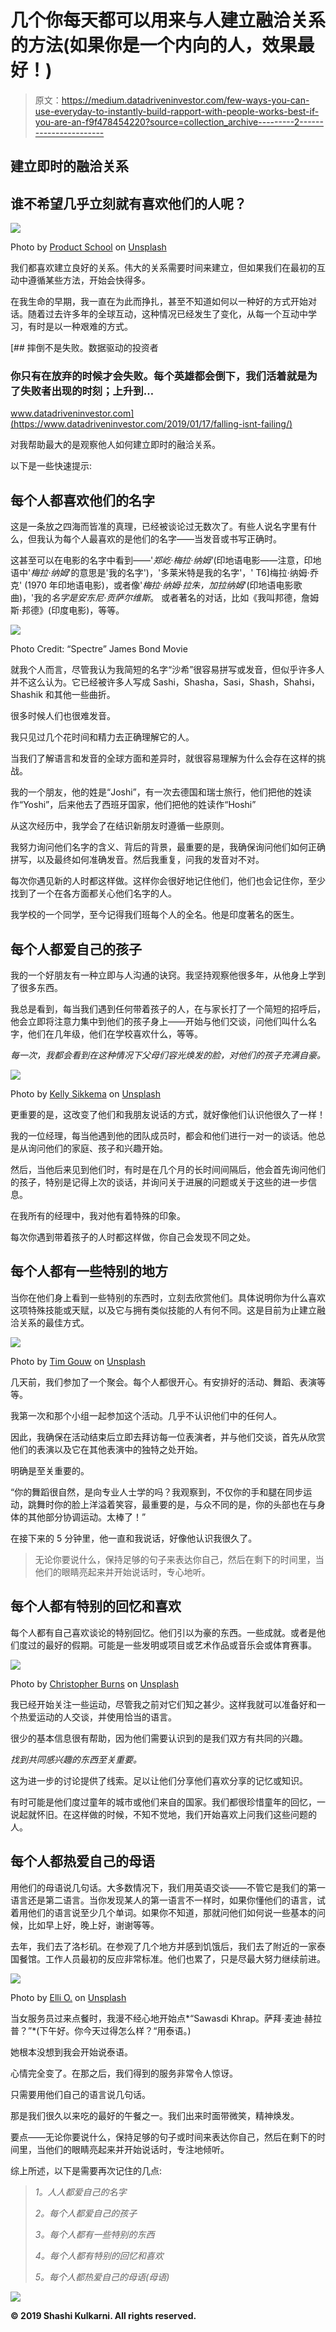 # 几个你每天都可以用来与人建立融洽关系的方法(如果你是一个内向的人，效果最好！)

> 原文：<https://medium.datadriveninvestor.com/few-ways-you-can-use-everyday-to-instantly-build-rapport-with-people-works-best-if-you-are-an-f9f478454220?source=collection_archive---------2----------------------->

## 建立即时的融洽关系

## 谁不希望几乎立刻就有喜欢他们的人呢？

![](img/044115ac780c7a32d90fa70605bf9587.png)

Photo by [Product School](https://unsplash.com/@productschool?utm_source=unsplash&utm_medium=referral&utm_content=creditCopyText) on [Unsplash](https://unsplash.com/s/photos/seminar?utm_source=unsplash&utm_medium=referral&utm_content=creditCopyText)

我们都喜欢建立良好的关系。伟大的关系需要时间来建立，但如果我们在最初的互动中遵循某些方法，开始会快得多。

在我生命的早期，我一直在为此而挣扎，甚至不知道如何以一种好的方式开始对话。随着过去许多年的全球互动，这种情况已经发生了变化，从每一个互动中学习，有时是以一种艰难的方式。

[](https://www.datadriveninvestor.com/2019/01/17/falling-isnt-failing/) [## 摔倒不是失败。数据驱动的投资者

### 你只有在放弃的时候才会失败。每个英雄都会倒下，我们活着就是为了失败者出现的时刻；上升到…

www.datadriveninvestor.com](https://www.datadriveninvestor.com/2019/01/17/falling-isnt-failing/) 

对我帮助最大的是观察他人如何建立即时的融洽关系。

以下是一些快速提示:

## 每个人都喜欢他们的名字

这是一条放之四海而皆准的真理，已经被谈论过无数次了。有些人说名字里有什么，但我认为每个人最喜欢的是他们的名字——当发音或书写正确时。

这甚至可以在电影的名字中看到——'*郑屹·梅拉·纳姆'*(印地语电影——注意，印地语中'*梅拉·纳姆*'的意思是'我的名字')，'多莱米特是我的名字'，' T6]梅拉·纳姆·乔克' (1970 年印地语电影)，或者像'*梅拉·纳姆·拉朱，加拉纳姆*'(印地语电影歌曲)，'我的*名字是安东尼·贡萨尔维斯*。 或者著名的对话，比如《我叫邦德，詹姆斯·邦德》(印度电影)，等等。

![](img/7be57855400a59c9949a160f3410c85d.png)

Photo Credit: “Spectre” James Bond Movie

就我个人而言，尽管我认为我简短的名字“沙希”很容易拼写或发音，但似乎许多人并不这么认为。它已经被许多人写成 Sashi，Shasha，Sasi，Shash，Shahsi，Shashik 和其他一些曲折。

很多时候人们也很难发音。

我只见过几个花时间和精力去正确理解它的人。

当我们了解语言和发音的全球方面和差异时，就很容易理解为什么会存在这样的挑战。

我的一个朋友，他的姓是“Joshi”，有一次去德国和瑞士旅行，他们把他的姓读作“Yoshi”，后来他去了西班牙国家，他们把他的姓读作“Hoshi”

从这次经历中，我学会了在结识新朋友时遵循一些原则。

我努力询问他们名字的含义、背后的背景，最重要的是，我确保询问他们如何正确拼写，以及最终如何准确发音。然后我重复，问我的发音对不对。

每次你遇见新的人时都这样做。这样你会很好地记住他们，他们也会记住你，至少找到了一个在各方面都关心他们名字的人。

我学校的一个同学，至今记得我们班每个人的全名。他是印度著名的医生。

## 每个人都爱自己的孩子

我的一个好朋友有一种立即与人沟通的诀窍。我坚持观察他很多年，从他身上学到了很多东西。

我总是看到，每当我们遇到任何带着孩子的人，在与家长打了一个简短的招呼后，他会立即将注意力集中到他们的孩子身上——开始与他们交谈，问他们叫什么名字，他们在几年级，他们在学校喜欢什么，等等。

*每一次，我都会看到在这种情况下父母们容光焕发的脸，对他们的孩子充满自豪。*

![](img/7e176dc75a2a9d8c02282626b278227a.png)

Photo by [Kelly Sikkema](https://unsplash.com/@kellysikkema?utm_source=unsplash&utm_medium=referral&utm_content=creditCopyText) on [Unsplash](https://unsplash.com/s/photos/parent?utm_source=unsplash&utm_medium=referral&utm_content=creditCopyText)

更重要的是，这改变了他们和我朋友说话的方式，就好像他们认识他很久了一样！

我的一位经理，每当他遇到他的团队成员时，都会和他们进行一对一的谈话。他总是从询问他们的家庭、孩子和兴趣开始。

然后，当他后来见到他们时，有时是在几个月的长时间间隔后，他会首先询问他们的孩子，特别是记得上次的谈话，并询问关于进展的问题或关于这些的进一步信息。

在我所有的经理中，我对他有着特殊的印象。

每次你遇到带着孩子的人时都这样做，你自己会发现不同之处。

## 每个人都有一些特别的地方

当你在他们身上看到一些特别的东西时，立刻去欣赏他们。具体说明你为什么喜欢这项特殊技能或天赋，以及它与拥有类似技能的人有何不同。这是目前为止建立融洽关系的最佳方式。

![](img/44d391592fa7977bcefd67f36f12d860.png)

Photo by [Tim Gouw](https://unsplash.com/@punttim?utm_source=unsplash&utm_medium=referral&utm_content=creditCopyText) on [Unsplash](https://unsplash.com/s/photos/dance?utm_source=unsplash&utm_medium=referral&utm_content=creditCopyText)

几天前，我们参加了一个聚会。每个人都很开心。有安排好的活动、舞蹈、表演等等。

我第一次和那个小组一起参加这个活动。几乎不认识他们中的任何人。

因此，我确保在活动结束后立即去拜访每一位表演者，并与他们交谈，首先从欣赏他们的表演以及它在其他表演中的独特之处开始。

明确是至关重要的。

“你的舞蹈很自然，是向专业人士学的吗？我观察到，不仅你的手和腿在同步运动，跳舞时你的脸上洋溢着笑容，最重要的是，与众不同的是，你的头部也在与身体的其他部分协调运动。太棒了！”

在接下来的 5 分钟里，他一直和我说话，好像他认识我很久了。

> 无论你要说什么，保持足够的句子来表达你自己，然后在剩下的时间里，当他们的眼睛亮起来并开始说话时，专心地听。

## 每个人都有特别的回忆和喜欢

每个人都有自己喜欢谈论的特别回忆。他们引以为豪的东西。一些成就。或者是他们度过的最好的假期。可能是一些发明或项目或艺术作品或音乐会或体育赛事。

![](img/d359ae2deb8ff6eb10e6853d3cf7636f.png)

Photo by [Christopher Burns](https://unsplash.com/@christopher__burns?utm_source=unsplash&utm_medium=referral&utm_content=creditCopyText) on [Unsplash](https://unsplash.com/s/photos/tennis?utm_source=unsplash&utm_medium=referral&utm_content=creditCopyText)

我已经开始关注一些运动，尽管我之前对它们知之甚少。这样我就可以准备好和一个热爱运动的人交谈，并使用恰当的语言。

很少的基本信息很有帮助，因为他们需要认识到的是我们双方有共同的兴趣。

*找到共同感兴趣的东西至关重要。*

这为进一步的讨论提供了线索。足以让他们分享他们喜欢分享的记忆或知识。

有时可能是他们度过童年的城市或他们来自的国家。我们都很珍惜童年的回忆，一说起就怀旧。在这样做的时候，不知不觉地，我们开始喜欢上问我们这些问题的人。

## 每个人都热爱自己的母语

用他们的母语说几句话。大多数情况下，我们用英语交谈——不管它是我们的第一语言还是第二语言。当你发现某人的第一语言不一样时，如果你懂他们的语言，试着用他们的语言说至少几个单词。如果你不知道，那就问他们如何说一些基本的问候，比如早上好，晚上好，谢谢等等。

去年，我们去了洛杉矶。在参观了几个地方并感到饥饿后，我们去了附近的一家泰国餐馆。工作人员最初的反应非常标准。他们也累了，只是尽最大努力继续前进。

![](img/95b3b7bcc999f869e18f30be831c741a.png)

Photo by [Elli O.](https://unsplash.com/@oelli?utm_source=unsplash&utm_medium=referral&utm_content=creditCopyText) on [Unsplash](https://unsplash.com/s/photos/thai?utm_source=unsplash&utm_medium=referral&utm_content=creditCopyText)

当女服务员过来点餐时，我漫不经心地开始点*“Sawasdi Khrap。萨拜·麦迪·赫拉普？”*(下午好。你今天过得怎么样？“用泰语。)

她根本没想到我会开始说泰语。

心情完全变了。在那之后，我们得到的服务非常令人惊讶。

只需要用他们自己的语言说几句话。

那是我们很久以来吃的最好的午餐之一。我们出来时面带微笑，精神焕发。

要点——无论你要说什么，保持足够的句子或时间来表达你自己，然后在剩下的时间里，当他们的眼睛亮起来并开始说话时，专注地倾听。

综上所述，以下是需要再次记住的几点:

> *1。人人都爱自己的名字*
> 
> *2。每个人都爱自己的孩子*
> 
> *3。每个人都有一些特别的东西*
> 
> *4。每个人都有特别的回忆和喜欢*
> 
> *5。每个人都热爱自己的母语(母语)*

![](img/b9a783f094874b5c6bb543ee20de7d14.png)

**© 2019 Shashi Kulkarni. All rights reserved.**